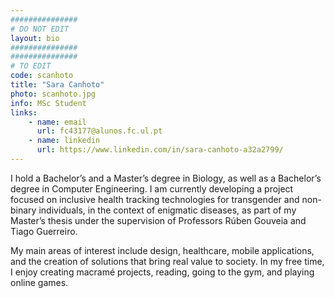 ```yaml
---
###############
# DO NOT EDIT
layout: bio
###############
###############
# TO EDIT
code: scanhoto
title: "Sara Canhoto"
photo: scanhoto.jpg
info: MSc Student
links:
    - name: email
      url: fc43177@alunos.fc.ul.pt
    - name: linkedin
      url: https://www.linkedin.com/in/sara-canhoto-a32a2799/
---
```


I hold a Bachelor’s and a Master’s degree in Biology, as well as a Bachelor’s degree in Computer Engineering. I am currently developing a project focused on inclusive health tracking technologies for transgender and non-binary individuals, in the context of enigmatic diseases, as part of my Master’s thesis under the supervision of Professors Rúben Gouveia and Tiago Guerreiro.

My main areas of interest include design, healthcare, mobile applications, and the creation of solutions that bring real value to society. In my free time, I enjoy creating macramé projects, reading, going to the gym, and playing online games.
